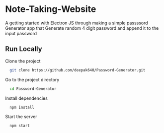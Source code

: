 
# Note-Taking-Website

A getting started with Electron JS through making a simple passssord Generator app that Generate random 4 digit password and append it to the input password 


## Run Locally

Clone the project

```bash
  git clone https://github.com/deepak640/Password-Generator.git
```

Go to the project directory

```bash
  cd Password-Generator
```

Install dependencies

```bash
  npm install
```

Start the server

```bash
  npm start
```


